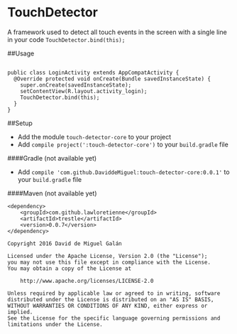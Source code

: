 # TouchDetector
A framework used to detect all touch events in the screen with a single line in your code `TouchDetector.bind(this);`

##Usage
````

public class LoginActivity extends AppCompatActivity {
  @Override protected void onCreate(Bundle savedInstanceState) {
    super.onCreate(savedInstanceState);
    setContentView(R.layout.activity_login);
    TouchDetector.bind(this);
  }
}

````

##Setup
- Add the module `touch-detector-core` to your project
- Add `compile project(':touch-detector-core')` to your `build.gradle` file

####Gradle (not available yet)
- Add `compile 'com.github.DaviddeMiguel:touch-detector-core:0.0.1'` to your `build.gradle` file

####Maven (not available yet)
````
<dependency>
    <groupId>com.github.lawloretienne</groupId>
    <artifactId>trestle</artifactId>
    <version>0.0.7</version>
</dependency>
````


````
Copyright 2016 David de Miguel Galán

Licensed under the Apache License, Version 2.0 (the "License");
you may not use this file except in compliance with the License.
You may obtain a copy of the License at

    http://www.apache.org/licenses/LICENSE-2.0

Unless required by applicable law or agreed to in writing, software
distributed under the License is distributed on an "AS IS" BASIS,
WITHOUT WARRANTIES OR CONDITIONS OF ANY KIND, either express or implied.
See the License for the specific language governing permissions and
limitations under the License.
````
